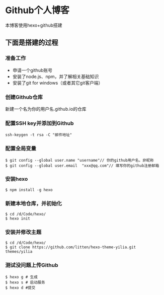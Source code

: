 # Github个人博客

本博客使用hexo+github搭建

## 下面是搭建的过程

### 准备工作
 - 申请一个github账号
 - 安装了node.js、npm，并了解相关基础知识
 - 安装了git for windows（或者其它git客户端）
 
### 创建Github仓库

新建一个名为你的用户名.github.io的仓库

### 配置SSH key并添加到Github
	
	ssh-keygen -t rsa -C "邮件地址"

### 配置全局变量

	$ git config --global user.name "username"// 你的github用户名，非昵称
	$ git config --global user.email  "xxx@qq.com"// 填写你的github注册邮箱

### 安装hexo

	$ npm install -g hexo

### 新建本地仓库，并初始化

	$ cd /d/Code/hexo/
	$ hexo init

### 安装并修改主题

	$ cd /d/Code/hexo/
	$ git clone https://github.com/litten/hexo-theme-yilia.git themes/yilia

### 测试没问题上传Github

	$ hexo g # 生成
	$ hexo s # 启动服务
    $ hexo d #提交